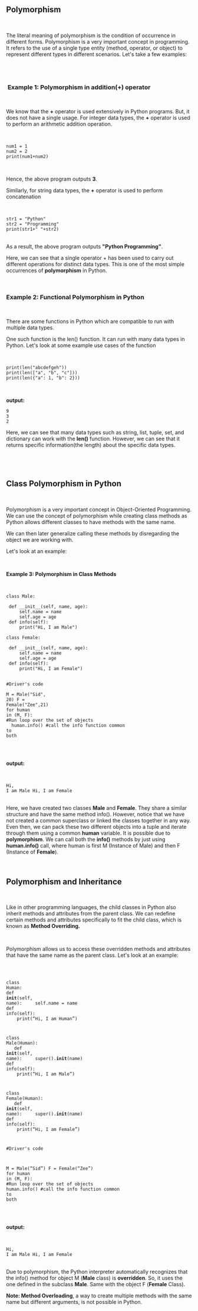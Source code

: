 <div _ngcontent-serverapp-c232="" class="note-body"><div _ngcontent-serverapp-c232="" class="body-text"><h2><strong>Polymorphism</strong></h2><p>&nbsp;</p><p>The literal meaning of polymorphism is the condition of occurrence in different forms. Polymorphism is a very important concept in programming. It refers to the use of a single type entity (method, operator, or object) to represent different types in different scenarios. Let's take a few examples:</p><p><br>&nbsp;</p><h3>&nbsp;<strong>Example 1: Polymorphism in addition(+) operator</strong></h3><p>&nbsp;</p><p>We know that the <strong>+</strong> operator is used extensively in Python programs. But, it does not have a single usage. For integer data types, the <strong>+</strong> operator is used to perform an arithmetic addition operation.</p><p>&nbsp;</p><pre><code class="language-python hljs">num1 = <span class="hljs-number">1</span> 
num2 = <span class="hljs-number">2</span> 
print(num1+num2)</code></pre><p>&nbsp;</p><p>Hence, the above program outputs <strong>3</strong>.</p><p>Similarly, for string data types, the <strong>+</strong> operator is used to perform concatenation</p><p>&nbsp;</p><pre><code class="language-python hljs">str1 = <span class="hljs-string">"Python"</span> 
str2 = <span class="hljs-string">"Programming"</span> 
print(str1+<span class="hljs-string">" "</span>+str2)</code></pre><p><br>As a result, the above program outputs <strong>"Python Programming"</strong>.</p><p>Here, we can see that a single operator + has been used to carry out different operations for distinct data types. This is one of the most simple occurrences of <strong>polymorphism</strong> in Python.</p><p>&nbsp;</p><h3><strong>Example 2: Functional Polymorphism in Python</strong>&nbsp;</h3><p>&nbsp;</p><p>There are some functions in Python which are compatible to run with multiple data types.</p><p>One such function is the len() function. It can run with many data types in Python. Let's look at some example use cases of the function</p><p>&nbsp;</p><pre><code class="language-python hljs">print(len(<span class="hljs-string">"abcdefgeh"</span>)) 
print(len([<span class="hljs-string">"a"</span>, <span class="hljs-string">"b"</span>, <span class="hljs-string">"c"</span>])) 
print(len({<span class="hljs-string">"a"</span>: <span class="hljs-number">1</span>, <span class="hljs-string">"b"</span>: <span class="hljs-number">2</span>}))</code></pre><p>&nbsp;</p><p><strong>output:</strong></p><pre><code class="language-python hljs"><span class="hljs-number">9</span>
<span class="hljs-number">3</span> 
<span class="hljs-number">2</span></code></pre><p>Here, we can see that many data types such as string, list, tuple, set, and dictionary can work with the <strong>len()</strong> function. However, we can see that it returns specific information(the length) about the specific data types.</p><h2>&nbsp;</h2><h2><strong>Class Polymorphism in Python</strong></h2><p>&nbsp;</p><p>Polymorphism is a very important concept in Object-Oriented Programming. We can use the concept of polymorphism while creating class methods as Python allows different classes to have methods with the same name.&nbsp;</p><p>We can then later generalize calling these methods by disregarding the object we are working with.&nbsp;</p><p>Let's look at an example:</p><p>&nbsp;</p><p><strong>Example 3: Polymorphism in Class Methods</strong></p><p>&nbsp;</p><pre><code class="language-python hljs"><span class="hljs-class"><span class="hljs-keyword">class</span> <span class="hljs-title">Male</span>:</span>
 &nbsp;&nbsp; 
 <span class="hljs-function"><span class="hljs-keyword">def</span> <span class="hljs-title">__init__</span>(<span class="hljs-params">self, name, age</span>):</span>
 &nbsp;&nbsp;&nbsp;&nbsp;self.name = name
 &nbsp;&nbsp;&nbsp;&nbsp;self.age = age
 <span class="hljs-function"><span class="hljs-keyword">def</span> <span class="hljs-title">info</span>(<span class="hljs-params">self</span>):</span>
 &nbsp;&nbsp;&nbsp;&nbsp;print(<span class="hljs-string">"Hi, I am Male"</span>)
 &nbsp;&nbsp;&nbsp;&nbsp;&nbsp;&nbsp; 
<span class="hljs-class"><span class="hljs-keyword">class</span> <span class="hljs-title">Female</span>:</span>
 &nbsp;&nbsp; 
 <span class="hljs-function"><span class="hljs-keyword">def</span> <span class="hljs-title">__init__</span>(<span class="hljs-params">self, name, age</span>):</span>
 &nbsp;&nbsp;&nbsp;&nbsp;self.name = name
 &nbsp;&nbsp;&nbsp;&nbsp;self.age = age
 <span class="hljs-function"><span class="hljs-keyword">def</span> <span class="hljs-title">info</span>(<span class="hljs-params">self</span>):</span>
 &nbsp;&nbsp;&nbsp;&nbsp;print(<span class="hljs-string">"Hi, I am Female"</span>)


<span class="hljs-comment">#Driver's code</span>
&nbsp;&nbsp;&nbsp;&nbsp;&nbsp;&nbsp;  
M = Male(<span class="hljs-string">"Sid"</span>, <span class="hljs-number">20</span>)
F = Female(<span class="hljs-string">"Zee"</span>,<span class="hljs-number">21</span>)
<span class="hljs-keyword">for</span> human <span class="hljs-keyword">in</span> (M, F): <span class="hljs-comment">#Run loop over the set of objects</span>
 &nbsp;&nbsp;human.info() <span class="hljs-comment">#call the info function common to both</span></code></pre><p>&nbsp;</p><p><strong>output:</strong></p><p>&nbsp;</p><pre><code class="language-python hljs">Hi, I am Male 
Hi, I am Female</code></pre><p><br>Here, we have created two classes <strong>Male</strong> and <strong>Female</strong>. They share a similar structure and have the same method info(). However, notice that we have not created a common superclass or linked the classes together in any way. Even then, we can pack these two different objects into a tuple and iterate through them using a common <strong>human</strong> variable. It is possible due to <strong>polymorphism</strong>. We can call both the <strong>info()</strong> methods by just using <strong>human.info()</strong> call, where human is first M (Instance of Male) and then F (Instance of <strong>Female</strong>).</p><p>&nbsp;</p><h2><strong>Polymorphism and Inheritance</strong></h2><p>&nbsp;</p><p>Like in other programming languages, the child classes in Python also inherit methods and attributes from the parent class. We can redefine certain methods and attributes specifically to fit the child class, which is known as <strong>Method Overriding.</strong></p><p>&nbsp;</p><p>Polymorphism allows us to access these overridden methods and attributes that have the same name as the parent class. Let's look at an example:</p><p>&nbsp;</p><pre><code class="language-python hljs">
<span class="hljs-class"><span class="hljs-keyword">class</span> <span class="hljs-title">Human</span>:</span>
 <span class="hljs-function"><span class="hljs-keyword">def</span> <span class="hljs-title">__init__</span>(<span class="hljs-params">self, name</span>):</span>
 &nbsp;&nbsp;&nbsp;&nbsp;self.name = name
 <span class="hljs-function"><span class="hljs-keyword">def</span> <span class="hljs-title">info</span>(<span class="hljs-params">self</span>):</span>
 &nbsp;&nbsp;&nbsp;&nbsp;print(“Hi, I am Human”)


<span class="hljs-class"><span class="hljs-keyword">class</span> <span class="hljs-title">Male</span>(<span class="hljs-params">Human</span>):</span>
 &nbsp;&nbsp; 
 <span class="hljs-function"><span class="hljs-keyword">def</span> <span class="hljs-title">__init__</span>(<span class="hljs-params">self, name</span>):</span>
 &nbsp;&nbsp;&nbsp;&nbsp;super().__init__(name)
 <span class="hljs-function"><span class="hljs-keyword">def</span> <span class="hljs-title">info</span>(<span class="hljs-params">self</span>):</span>
 &nbsp;&nbsp;&nbsp;&nbsp;print(“Hi, I am Male”)


<span class="hljs-class"><span class="hljs-keyword">class</span> <span class="hljs-title">Female</span>(<span class="hljs-params">Human</span>):</span>
 &nbsp;&nbsp; 
 <span class="hljs-function"><span class="hljs-keyword">def</span> <span class="hljs-title">__init__</span>(<span class="hljs-params">self, name</span>):</span>
 &nbsp;&nbsp;&nbsp;&nbsp;super().__init__(name)
 <span class="hljs-function"><span class="hljs-keyword">def</span> <span class="hljs-title">info</span>(<span class="hljs-params">self</span>):</span>
 &nbsp;&nbsp;&nbsp;&nbsp;print(“Hi, I am Female”)


<span class="hljs-comment">#Driver's code</span>

M = Male(“Sid”)
F = Female(“Zee”)
<span class="hljs-keyword">for</span> human <span class="hljs-keyword">in</span> (M, F): <span class="hljs-comment">#Run loop over the set of objects</span>
 &nbsp;&nbsp; human.info() <span class="hljs-comment">#call the info function common to both</span></code></pre><p>&nbsp;</p><p><strong>output:</strong></p><p>&nbsp;</p><pre><code class="language-python hljs">Hi, I am Male 
Hi, I am Female</code></pre><p><br>Due to polymorphism, the Python interpreter automatically recognizes that the info() method for object M (<strong>Male</strong> class) is <strong>overridden</strong>. So, it uses the one defined in the subclass <strong>Male</strong>. Same with the object F (<strong>Female</strong> Class).&nbsp;</p><p><strong>Note: Method Overloading</strong>, a way to create multiple methods with the same name but different arguments, is not possible in Python.</p></div></div>